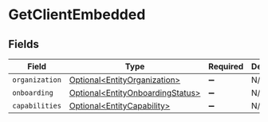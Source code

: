 # GetClientEmbedded


## Fields

| Field                                                                                  | Type                                                                                   | Required                                                                               | Description                                                                            |
| -------------------------------------------------------------------------------------- | -------------------------------------------------------------------------------------- | -------------------------------------------------------------------------------------- | -------------------------------------------------------------------------------------- |
| `organization`                                                                         | [Optional\<EntityOrganization>](../../models/components/EntityOrganization.md)         | :heavy_minus_sign:                                                                     | N/A                                                                                    |
| `onboarding`                                                                           | [Optional\<EntityOnboardingStatus>](../../models/components/EntityOnboardingStatus.md) | :heavy_minus_sign:                                                                     | N/A                                                                                    |
| `capabilities`                                                                         | [Optional\<EntityCapability>](../../models/components/EntityCapability.md)             | :heavy_minus_sign:                                                                     | N/A                                                                                    |